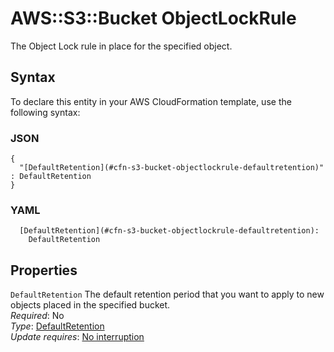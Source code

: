 # AWS::S3::Bucket ObjectLockRule<a name="aws-properties-s3-bucket-objectlockrule"></a>

The Object Lock rule in place for the specified object\.

## Syntax<a name="aws-properties-s3-bucket-objectlockrule-syntax"></a>

To declare this entity in your AWS CloudFormation template, use the following syntax:

### JSON<a name="aws-properties-s3-bucket-objectlockrule-syntax.json"></a>

```
{
  "[DefaultRetention](#cfn-s3-bucket-objectlockrule-defaultretention)" : DefaultRetention
}
```

### YAML<a name="aws-properties-s3-bucket-objectlockrule-syntax.yaml"></a>

```
  [DefaultRetention](#cfn-s3-bucket-objectlockrule-defaultretention): 
    DefaultRetention
```

## Properties<a name="aws-properties-s3-bucket-objectlockrule-properties"></a>

`DefaultRetention`  <a name="cfn-s3-bucket-objectlockrule-defaultretention"></a>
The default retention period that you want to apply to new objects placed in the specified bucket\.  
*Required*: No  
*Type*: [DefaultRetention](aws-properties-s3-bucket-defaultretention.md)  
*Update requires*: [No interruption](https://docs.aws.amazon.com/AWSCloudFormation/latest/UserGuide/using-cfn-updating-stacks-update-behaviors.html#update-no-interrupt)